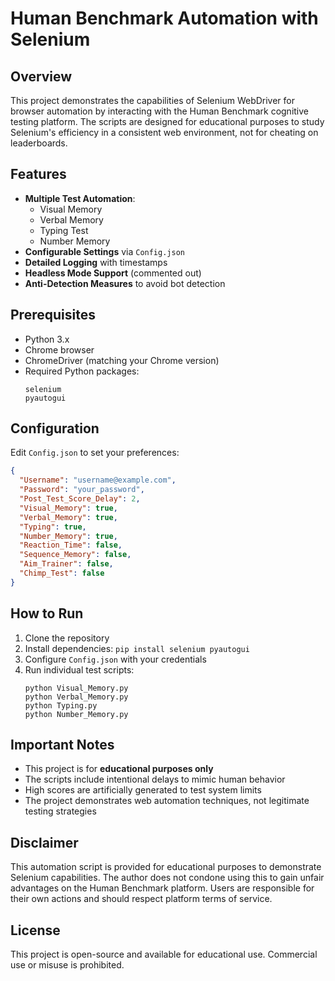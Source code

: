 # Human Benchmark Automation with Selenium

## Overview

This project demonstrates the capabilities of Selenium WebDriver for browser automation by interacting with the Human Benchmark cognitive testing platform. The scripts are designed for educational purposes to study Selenium's efficiency in a consistent web environment, not for cheating on leaderboards.

## Features

- **Multiple Test Automation**:
  - Visual Memory
  - Verbal Memory
  - Typing Test
  - Number Memory
- **Configurable Settings** via `Config.json`
- **Detailed Logging** with timestamps
- **Headless Mode Support** (commented out)
- **Anti-Detection Measures** to avoid bot detection

## Prerequisites

- Python 3.x
- Chrome browser
- ChromeDriver (matching your Chrome version)
- Required Python packages:
  ```
  selenium
  pyautogui
  ```

## Configuration

Edit `Config.json` to set your preferences:

```json
{
  "Username": "username@example.com",
  "Password": "your_password",
  "Post_Test_Score_Delay": 2,
  "Visual_Memory": true,
  "Verbal_Memory": true,
  "Typing": true,
  "Number_Memory": true,
  "Reaction_Time": false,
  "Sequence_Memory": false,
  "Aim_Trainer": false,
  "Chimp_Test": false
}
```

## How to Run

1. Clone the repository
2. Install dependencies: `pip install selenium pyautogui`
3. Configure `Config.json` with your credentials
4. Run individual test scripts:
   ```
   python Visual_Memory.py
   python Verbal_Memory.py
   python Typing.py
   python Number_Memory.py
   ```

## Important Notes

- This project is for **educational purposes only**
- The scripts include intentional delays to mimic human behavior
- High scores are artificially generated to test system limits
- The project demonstrates web automation techniques, not legitimate testing strategies

## Disclaimer

This automation script is provided for educational purposes to demonstrate Selenium capabilities. The author does not condone using this to gain unfair advantages on the Human Benchmark platform. Users are responsible for their own actions and should respect platform terms of service.

## License

This project is open-source and available for educational use. Commercial use or misuse is prohibited.